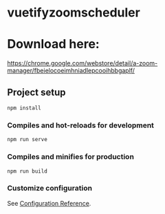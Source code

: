 # vuetifyzoomscheduler

# Download here:
https://chrome.google.com/webstore/detail/a-zoom-manager/fbeielocoeimhniadlepcooihbbgaplf/



## Project setup
```
npm install
```

### Compiles and hot-reloads for development
```
npm run serve
```

### Compiles and minifies for production
```
npm run build
```

### Customize configuration
See [Configuration Reference](https://cli.vuejs.org/config/).

